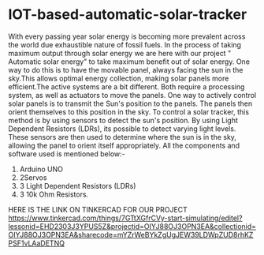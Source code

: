 # IOT-based-automatic-solar-tracker
With every passing year solar energy is becoming more prevalent across the world due exhaustible nature of fossil fuels. In the process of taking maximum output through solar energy we are here with our project " Automatic solar energy" to take maximum benefit out of solar energy. One way to do this is to have the movable panel, always facing the sun in the sky.This allows optimal energy collection, making solar panels more efficient.The active systems are a bit different. Both require a processing system, as well as actuators to move the panels. One way to actively control solar panels is to transmit the Sun's position to the panels. The panels then orient themselves to this position in the sky. To control a solar tracker, this method is by using sensors to detect the sun's position. By using Light Dependent Resistors (LDRs), its possible to detect varying light levels. These sensors are then used to determine where the sun is in the sky, allowing the panel to orient itself appropriately. All the components and software used is mentioned below:-
1. Arduino UNO
2. 2Servos
3. 3 Light Dependent Resistors (LDRs)
4. 3 10k Ohm Resistors. 

 HERE IS THE LINK ON TINKERCAD FOR OUR PROJECT
https://www.tinkercad.com/things/7GTtXGfrCVy-start-simulating/editel?lessonid=EHD2303J3YPUS5Z&projectid=OIYJ88OJ3OPN3EA&collectionid=OIYJ88OJ3OPN3EA&sharecode=mYZrWeBYkZgUgJEW39LDWpZUD8rhKZPSF1vLAaDETNQ
 
